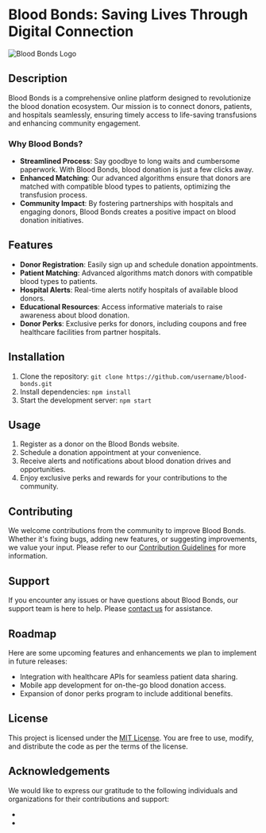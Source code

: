 # Blood Bonds: Saving Lives Through Digital Connection

![Blood Bonds Logo](https://example.com/logo.png)

## Description
Blood Bonds is a comprehensive online platform designed to revolutionize the blood donation ecosystem. Our mission is to connect donors, patients, and hospitals seamlessly, ensuring timely access to life-saving transfusions and enhancing community engagement.

### Why Blood Bonds?
- **Streamlined Process**: Say goodbye to long waits and cumbersome paperwork. With Blood Bonds, blood donation is just a few clicks away.
- **Enhanced Matching**: Our advanced algorithms ensure that donors are matched with compatible blood types to patients, optimizing the transfusion process.
- **Community Impact**: By fostering partnerships with hospitals and engaging donors, Blood Bonds creates a positive impact on blood donation initiatives.

## Features
- **Donor Registration**: Easily sign up and schedule donation appointments.
- **Patient Matching**: Advanced algorithms match donors with compatible blood types to patients.
- **Hospital Alerts**: Real-time alerts notify hospitals of available blood donors.
- **Educational Resources**: Access informative materials to raise awareness about blood donation.
- **Donor Perks**: Exclusive perks for donors, including coupons and free healthcare facilities from partner hospitals.

## Installation
1. Clone the repository: `git clone https://github.com/username/blood-bonds.git`
2. Install dependencies: `npm install`
3. Start the development server: `npm start`

## Usage
1. Register as a donor on the Blood Bonds website.
2. Schedule a donation appointment at your convenience.
3. Receive alerts and notifications about blood donation drives and opportunities.
4. Enjoy exclusive perks and rewards for your contributions to the community.

## Contributing
We welcome contributions from the community to improve Blood Bonds. Whether it's fixing bugs, adding new features, or suggesting improvements, we value your input. Please refer to our [Contribution Guidelines](CONTRIBUTING.md) for more information.

## Support
If you encounter any issues or have questions about Blood Bonds, our support team is here to help. Please [contact us](mailto:contact@bloodbonds.com) for assistance.

## Roadmap
Here are some upcoming features and enhancements we plan to implement in future releases:
- Integration with healthcare APIs for seamless patient data sharing.
- Mobile app development for on-the-go blood donation access.
- Expansion of donor perks program to include additional benefits.

## License
This project is licensed under the [MIT License](LICENSE). You are free to use, modify, and distribute the code as per the terms of the license.

## Acknowledgements
We would like to express our gratitude to the following individuals and organizations for their contributions and support:
- [Name]: [Role/Contribution]
- [Name]: [Role/Contribution]

